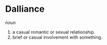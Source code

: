 # Dalliance

*noun*

1. a casual romantic or sexual relationship.
2. brief or casual involvement with something.
